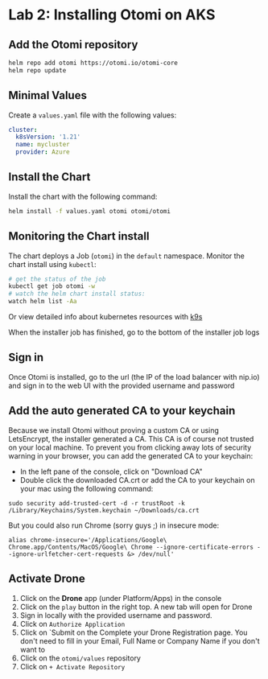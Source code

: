 # Lab 2: Installing Otomi on AKS

## Add the Otomi repository

```bash
helm repo add otomi https://otomi.io/otomi-core
helm repo update
```

## Minimal Values

Create a `values.yaml` file with the following values:

```yaml
cluster:
  k8sVersion: '1.21'
  name: mycluster
  provider: Azure
```

## Install the Chart

Install the chart with the following command:

```bash
helm install -f values.yaml otomi otomi/otomi
```

## Monitoring the Chart install

The chart deploys a Job (`otomi`) in the `default` namespace. Monitor the chart install using `kubectl`:

```bash
# get the status of the job
kubectl get job otomi -w
# watch the helm chart install status:
watch helm list -Aa
```

Or view detailed info about kubernetes resources with [k9s](https://k9scli.io)

When the installer job has finished, go to the bottom of the installer job logs

## Sign in

Once Otomi is installed, go to the url (the IP of the load balancer with nip.io) and sign in to the web UI with the provided username and password

## Add the auto generated CA to your keychain

Because we install Otomi without proving a custom CA or using LetsEncrypt, the installer generated a CA. This CA is of course not trusted on your local machine. To prevent you from clicking away lots of security warning in your browser, you can add the generated CA to your keychain:

- In the left pane of the console, click on "Download CA"
- Double click the downloaded CA.crt or add the CA to your keychain on your mac using the following command:

```
sudo security add-trusted-cert -d -r trustRoot -k /Library/Keychains/System.keychain ~/Downloads/ca.crt
```

But you could also run Chrome (sorry guys ;) in insecure mode:

```
alias chrome-insecure='/Applications/Google\ Chrome.app/Contents/MacOS/Google\ Chrome --ignore-certificate-errors --ignore-urlfetcher-cert-requests &> /dev/null'
```

## Activate Drone

1. Click on the **Drone** app (under Platform/Apps) in the console
2. Click on the `play` button in the right top. A new tab will open for Drone
3. Sign in locally with the provided username and password.
4. Click on `Authorize Application`
5. Click on `Submit on the Complete your Drone Registration page. You don't need to fill in your Email, Full Name or Company Name if you don't want to
6. Click on the `otomi/values` repository
7. Click on `+ Activate Repository`
